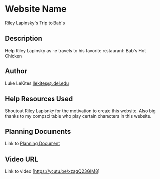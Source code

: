 # Website Name

Riley Lapinsky's Trip to Bab's

## Description

Help Riley Lapinsky as he travels to his favorite restaurant: Bab's Hot Chicken

## Author

Luke LeKites
llekites@udel.edu

## Help Resources Used

Shoutout Riley Lapisnky for the motivation to create this website. Also big thanks to my compsci table who play certain characters in this website.

## Planning Documents

Link to [Planning Document](PlanningDoc.jpeg) 

## Video URL

Link to video [<https://youtu.be/xzagQ23GIM8>]
